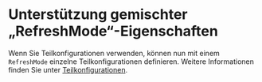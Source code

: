# <a name="support-for-mixed-refreshmode"></a>Unterstützung gemischter „RefreshMode“-Eigenschaften

Wenn Sie Teilkonfigurationen verwenden, können nun mit einem `RefreshMode` einzelne Teilkonfigurationen definieren. Weitere Informationen finden Sie unter [Teilkonfigurationen](https://msdn.microsoft.com/powershell/dsc/partialconfigs).

